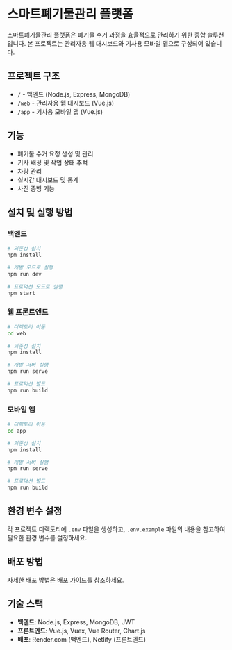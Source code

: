 # 스마트폐기물관리 플랫폼

스마트폐기물관리 플랫폼은 폐기물 수거 과정을 효율적으로 관리하기 위한 종합 솔루션입니다. 본 프로젝트는 관리자용 웹 대시보드와 기사용 모바일 앱으로 구성되어 있습니다.

## 프로젝트 구조

- `/` - 백엔드 (Node.js, Express, MongoDB)
- `/web` - 관리자용 웹 대시보드 (Vue.js)
- `/app` - 기사용 모바일 앱 (Vue.js)

## 기능

- 폐기물 수거 요청 생성 및 관리
- 기사 배정 및 작업 상태 추적
- 차량 관리
- 실시간 대시보드 및 통계
- 사진 증빙 기능

## 설치 및 실행 방법

### 백엔드

```bash
# 의존성 설치
npm install

# 개발 모드로 실행
npm run dev

# 프로덕션 모드로 실행
npm start
```

### 웹 프론트엔드

```bash
# 디렉토리 이동
cd web

# 의존성 설치
npm install

# 개발 서버 실행
npm run serve

# 프로덕션 빌드
npm run build
```

### 모바일 앱

```bash
# 디렉토리 이동
cd app

# 의존성 설치
npm install

# 개발 서버 실행
npm run serve

# 프로덕션 빌드
npm run build
```

## 환경 변수 설정

각 프로젝트 디렉토리에 `.env` 파일을 생성하고, `.env.example` 파일의 내용을 참고하여 필요한 환경 변수를 설정하세요.

## 배포 방법

자세한 배포 방법은 [배포 가이드](./DEPLOYMENT.md)를 참조하세요.

## 기술 스택

- **백엔드**: Node.js, Express, MongoDB, JWT
- **프론트엔드**: Vue.js, Vuex, Vue Router, Chart.js
- **배포**: Render.com (백엔드), Netlify (프론트엔드)
